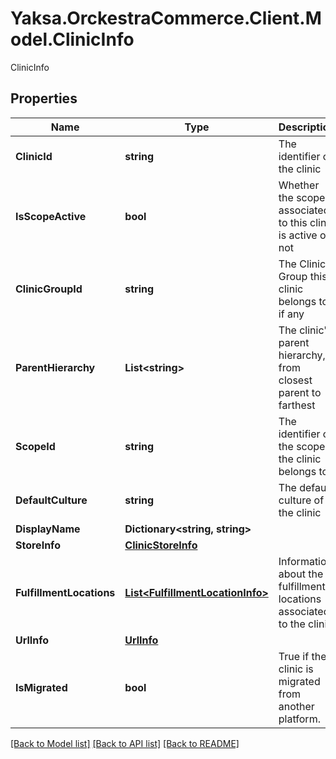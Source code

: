 # Yaksa.OrckestraCommerce.Client.Model.ClinicInfo
ClinicInfo

## Properties

Name | Type | Description | Notes
------------ | ------------- | ------------- | -------------
**ClinicId** | **string** | The identifier of the clinic | [optional] 
**IsScopeActive** | **bool** | Whether the scope associated to this clinic is active or not | [optional] 
**ClinicGroupId** | **string** | The Clinic Group this clinic belongs to, if any | [optional] 
**ParentHierarchy** | **List&lt;string&gt;** | The clinic&#39;s parent hierarchy, from closest parent to farthest | [optional] 
**ScopeId** | **string** | The identifier of the scope the clinic belongs to | [optional] 
**DefaultCulture** | **string** | The default culture of the clinic | [optional] 
**DisplayName** | **Dictionary&lt;string, string&gt;** |  | [optional] 
**StoreInfo** | [**ClinicStoreInfo**](ClinicStoreInfo.md) |  | [optional] 
**FulfillmentLocations** | [**List&lt;FulfillmentLocationInfo&gt;**](FulfillmentLocationInfo.md) | Information about the fulfillment locations associated to the clinic | [optional] 
**UrlInfo** | [**UrlInfo**](UrlInfo.md) |  | [optional] 
**IsMigrated** | **bool** | True if the clinic is migrated from another platform. | [optional] 

[[Back to Model list]](../README.md#documentation-for-models) [[Back to API list]](../README.md#documentation-for-api-endpoints) [[Back to README]](../README.md)

